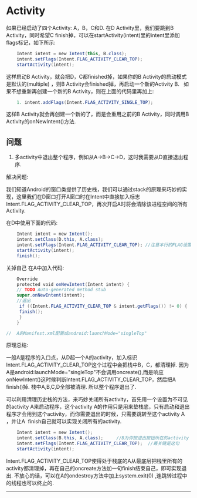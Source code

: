 # Activity

如果已经启动了四个Activity: A，B，C和D. 在D Activity里，我们要跳到B Activity，同时希望C finish掉，可以在startActivity(intent)里的intent里添加flags标记，如下所示:

```java
    Intent intent = new Intent(this, B.class);
    intent.setFlags(Intent.FLAG_ACTIVITY_CLEAR_TOP);
    startActivity(intent);
```

这样启动B Activity，就会把D，C都finished掉，如果你的B Activity的启动模式是默认的(multiple) ，则B Activity会finished掉，再启动一个新的Activity B.   如果不想重新再创建一个新的B Activity，则在上面的代码里再加上:

```java
    1. intent.addFlags(Intent.FLAG_ACTIVITY_SINGLE_TOP);
```

这样B Activity就会再创建一个新的了，而是会重用之前的B Activity，同时调用B Activity的onNewIntent()方法.

## 问题

1. 多activity中退出整个程序，例如从A->B->C->D，这时我需要从D直接退出程序. 

解决问题:

我们知道Android的窗口类提供了历史栈，我们可以通过stack的原理来巧妙的实现，这里我们在D窗口打开A窗口时在Intent中直接加入标志Intent.FLAG_ACTIVITY_CLEAR_TOP，再次开启A时将会清除该进程空间的所有Activity. 

在D中使用下面的代码:

```java
    Intent intent = new Intent();
    intent.setClass(D.this, A.class);  
    intent.setFlags(Intent.FLAG_ACTIVITY_CLEAR_TOP); //注意本行的FLAG设置
    startActivity(intent);  
    finish();  
```

关掉自己
在A中加入代码:

```java
    Override  
    protected void onNewIntent(Intent intent) {  
    // TODO Auto-generated method stub  
    super.onNewIntent(intent);  
    //退出  
     if ((Intent.FLAG_ACTIVITY_CLEAR_TOP & intent.getFlags()) != 0) {  
     finish();  
     }  
    }

//  A的Manifest.xml配置成android:launchMode="singleTop"
```

原理总结:

一般A是程序的入口点，从D起一个A的activity，加入标识Intent.FLAG_ACTIVITY_CLEAR_TOP这个过程中会把栈中B，C，都清理掉. 因为A是android:launchMode="singleTop"不会调用oncreate(),而是响应onNewIntent()这时候判断Intent.FLAG_ACTIVITY_CLEAR_TOP，然后把A finish()掉. 栈中A,B,C,D全部被清理. 所以整个程序退出了. 

可以利用清理历史栈的方法，来巧妙关闭所有activity，首先用一个设置为不可见的activity A来启动程序，这个activity A的作用只是用来垫栈底，只有启动和退出程序才会用到这个activity，而你需要退出的时候，只需要跳转至这个activity A  ，并让A  finish自己就可以实现关闭所有的activity. 

```java
    Intent intent = new Intent();  
    intent.setClass(B.this, A.class);     //B为你按退出按钮所在的activity  
    intent.setFlags(Intent.FLAG_ACTIVITY_CLEAR_TOP);  //最关键是这句  
    startActivity(intent);  
```

Intent.FLAG_ACTIVITY_CLEAR_TOP使得处于栈底的A从最底层把栈里所有的activity都清理掉，再在自己的oncreate方法加一句finish结束自己，即可实现退出. 不放心的话，可以在A的ondestroy方法中加上system.exit(0) ,连跳转过程中的线程也可以终止的.

-------------
